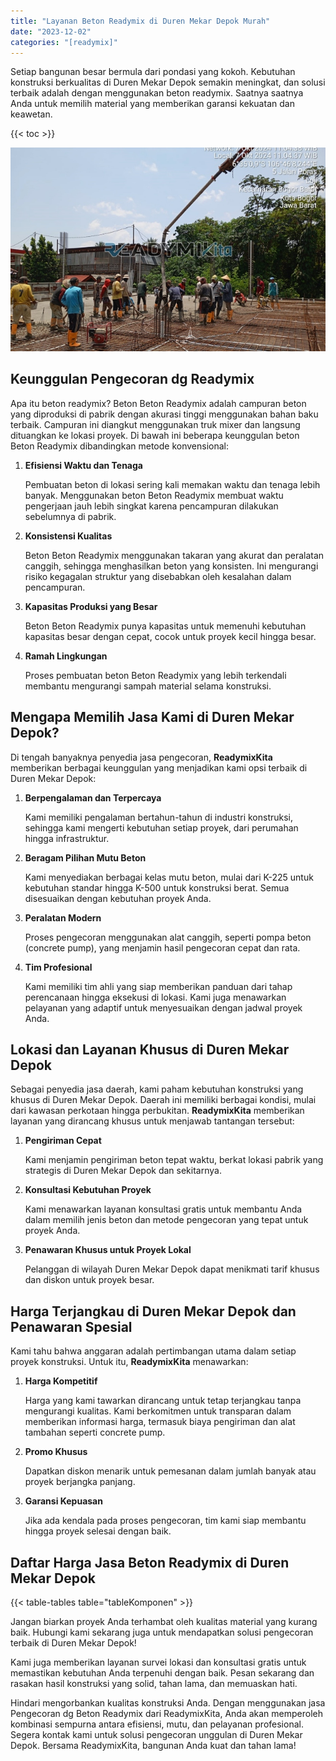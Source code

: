 ```yaml
---
title: "Layanan Beton Readymix di Duren Mekar Depok Murah"
date: "2023-12-02"
categories: "[readymix]"
---
```


Setiap bangunan besar bermula dari pondasi yang kokoh. Kebutuhan konstruksi berkualitas di Duren Mekar Depok semakin meningkat, dan solusi terbaik adalah dengan menggunakan beton readymix. Saatnya saatnya Anda untuk memilih material yang memberikan garansi kekuatan dan keawetan.

{{< toc >}}

![Layanan Beton Readymix di Duren Mekar Depok Murah](/images/readymix/cor-readymix-17.jpg)

## Keunggulan Pengecoran dg Readymix

Apa itu beton readymix? Beton Beton Readymix adalah campuran beton yang diproduksi di pabrik dengan akurasi tinggi menggunakan bahan baku terbaik. Campuran ini diangkut menggunakan truk mixer dan langsung dituangkan ke lokasi proyek. Di bawah ini beberapa keunggulan beton Beton Readymix dibandingkan metode konvensional:

1. **Efisiensi Waktu dan Tenaga**

   Pembuatan beton di lokasi sering kali memakan waktu dan tenaga lebih banyak. Menggunakan beton Beton Readymix membuat waktu pengerjaan jauh lebih singkat karena pencampuran dilakukan sebelumnya di pabrik.

2. **Konsistensi Kualitas**

   Beton Beton Readymix menggunakan takaran yang akurat dan peralatan canggih, sehingga menghasilkan beton yang konsisten. Ini mengurangi risiko kegagalan struktur yang disebabkan oleh kesalahan dalam pencampuran.

3. **Kapasitas Produksi yang Besar**

   Beton Beton Readymix punya kapasitas untuk memenuhi kebutuhan kapasitas besar dengan cepat, cocok untuk proyek kecil hingga besar.

4. **Ramah Lingkungan**

   Proses pembuatan beton Beton Readymix yang lebih terkendali membantu mengurangi sampah material selama konstruksi.

## Mengapa Memilih Jasa Kami di Duren Mekar Depok?

Di tengah banyaknya penyedia jasa pengecoran, **ReadymixKita** memberikan berbagai keunggulan yang menjadikan kami opsi terbaik di Duren Mekar Depok:

1. **Berpengalaman dan Terpercaya**

   Kami memiliki pengalaman bertahun-tahun di industri konstruksi, sehingga kami mengerti kebutuhan setiap proyek, dari perumahan hingga infrastruktur.

2. **Beragam Pilihan Mutu Beton**

   Kami menyediakan berbagai kelas mutu beton, mulai dari K-225 untuk kebutuhan standar hingga K-500 untuk konstruksi berat. Semua disesuaikan dengan kebutuhan proyek Anda.

3. **Peralatan Modern**

   Proses pengecoran menggunakan alat canggih, seperti pompa beton (concrete pump), yang menjamin hasil pengecoran cepat dan rata.

4. **Tim Profesional**

   Kami memiliki tim ahli yang siap memberikan panduan dari tahap perencanaan hingga eksekusi di lokasi. Kami juga menawarkan pelayanan yang adaptif untuk menyesuaikan dengan jadwal proyek Anda.

## Lokasi dan Layanan Khusus di Duren Mekar Depok

Sebagai penyedia jasa daerah, kami paham kebutuhan konstruksi yang khusus di Duren Mekar Depok. Daerah ini memiliki berbagai kondisi, mulai dari kawasan perkotaan hingga perbukitan. **ReadymixKita** memberikan layanan yang dirancang khusus untuk menjawab tantangan tersebut:

1. **Pengiriman Cepat**

   Kami menjamin pengiriman beton tepat waktu, berkat lokasi pabrik yang strategis di Duren Mekar Depok dan sekitarnya.

2. **Konsultasi Kebutuhan Proyek**

   Kami menawarkan layanan konsultasi gratis untuk membantu Anda dalam memilih jenis beton dan metode pengecoran yang tepat untuk proyek Anda.

3. **Penawaran Khusus untuk Proyek Lokal**

   Pelanggan di wilayah Duren Mekar Depok dapat menikmati tarif khusus dan diskon untuk proyek besar.

## Harga Terjangkau di Duren Mekar Depok dan Penawaran Spesial

Kami tahu bahwa anggaran adalah pertimbangan utama dalam setiap proyek konstruksi. Untuk itu, **ReadymixKita** menawarkan:

1. **Harga Kompetitif**

   Harga yang kami tawarkan dirancang untuk tetap terjangkau tanpa mengurangi kualitas. Kami berkomitmen untuk transparan dalam memberikan informasi harga, termasuk biaya pengiriman dan alat tambahan seperti concrete pump.

2. **Promo Khusus**

   Dapatkan diskon menarik untuk pemesanan dalam jumlah banyak atau proyek berjangka panjang.

3. **Garansi Kepuasan**

   Jika ada kendala pada proses pengecoran, tim kami siap membantu hingga proyek selesai dengan baik.

## Daftar Harga Jasa Beton Readymix di Duren Mekar Depok

{{< table-tables table="tableKomponen" >}}

Jangan biarkan proyek Anda terhambat oleh kualitas material yang kurang baik. Hubungi kami sekarang juga untuk mendapatkan solusi pengecoran terbaik di Duren Mekar Depok!

Kami juga memberikan layanan survei lokasi dan konsultasi gratis untuk memastikan kebutuhan Anda terpenuhi dengan baik. Pesan sekarang dan rasakan hasil konstruksi yang solid, tahan lama, dan memuaskan hati.

Hindari mengorbankan kualitas konstruksi Anda. Dengan menggunakan jasa Pengecoran dg Beton Readymix dari ReadymixKita, Anda akan memperoleh kombinasi sempurna antara efisiensi, mutu, dan pelayanan profesional. Segera kontak kami untuk solusi pengecoran unggulan di Duren Mekar Depok. Bersama ReadymixKita, bangunan Anda kuat dan tahan lama!